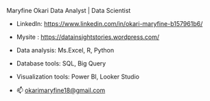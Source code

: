   Maryfine Okari
  Data Analyst | Data Scientist
  
- LinkedIn: https://www.linkedin.com/in/okari-maryfine-b157961b6/
- Mysite  : https://datainsightstories.wordpress.com/
  
- Data analysis: Ms.Excel, R, Python
- Database tools:  SQL, Big Query
- Visualization tools: Power BI, Looker Studio
  
  
- 📫 okarimaryfine18@gmail.com 

<!---
maryfine18/maryfine18 is a ✨ special ✨ repository because its `README.md` (this file) appears on your GitHub profile.
You can click the Preview link to take a look at your changes.
--->
